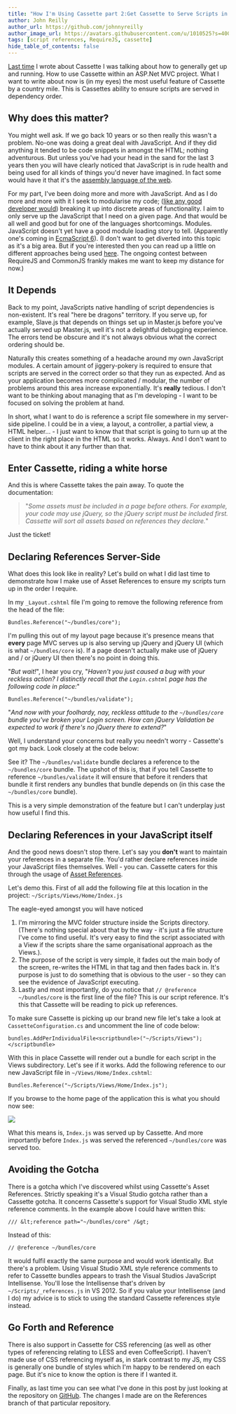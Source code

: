 ```yaml
---
title: "How I'm Using Cassette part 2:Get Cassette to Serve Scripts in Dependency Order"
author: John Reilly
author_url: https://github.com/johnnyreilly
author_image_url: https://avatars.githubusercontent.com/u/1010525?s=400&u=294033082cfecf8ad1645b4290e362583b33094a&v=4
tags: [script references, RequireJS, cassette]
hide_table_of_contents: false
---
```

[Last time](<http://icanmakethiswork.blogspot.co.uk/2013/05/how-im-using-cassette.html>) I wrote about Cassette I was talking about how to generally get up and running. How to use Cassette within an ASP.Net MVC project. What I want to write about now is (in my eyes) the most useful feature of Cassette by a country mile. This is Cassettes ability to ensure scripts are served in dependency order.

 ## Why does this matter?

You might well ask. If we go back 10 years or so then really this wasn't a problem. No-one was doing a great deal with JavaScript. And if they did anything it tended to be code snippets in amongst the HTML; nothing adventurous. But unless you've had your head in the sand for the last 3 years then you will have clearly noticed that JavaScript is in rude health and being used for all kinds of things you'd never have imagined. In fact some would have it that it's the [assembly language of the web](<http://www.hanselman.com/blog/JavaScriptisAssemblyLanguagefortheWebPart2MadnessorjustInsanity.aspx>).

For my part, I've been doing more and more with JavaScript. And as I do more and more with it I seek to modularise my code; ([like any good developer would](<http://en.wikipedia.org/wiki/Separation_of_concerns>)) breaking it up into discrete areas of functionality. I aim to only serve up the JavaScript that I need on a given page. And that would be all well and good but for one of the languages shortcomings. Modules. JavaScript doesn't yet have a good module loading story to tell. (Apparently one's coming in [EcmaScript 6](<http://wiki.ecmascript.org/doku.php?id=harmony:modules>)). (I don't want to get diverted into this topic as it's a big area. But if you're interested then you can read up a little on different approaches being used [here](<http://requirejs.org/docs/whyamd.html#today>). The ongoing contest between RequireJS and CommonJS frankly makes me want to keep my distance for now.)

## It Depends

Back to my point, JavaScripts native handling of script dependencies is non-existent. It's real "here be dragons" territory. If you serve up, for example, Slave.js that depends on things set up in Master.js before you've actually served up Master.js, well it's not a delightful debugging experience. The errors tend be obscure and it's not always obvious what the correct ordering should be.

Naturally this creates something of a headache around my own JavaScript modules. A certain amount of jiggery-pokery is required to ensure that scripts are served in the correct order so that they run as expected. And as your application becomes more complicated / modular, the number of problems around this area increase exponentially. It's **really** tedious. I don't want to be thinking about managing that as I'm developing - I want to be focused on solving the problem at hand.

In short, what I want to do is reference a script file somewhere in my server-side pipeline. I could be in a view, a layout, a controller, a partial view, a HTML helper... - I just want to know that that script is going to turn up at the client in the right place in the HTML so it works. Always. And I don't want to have to think about it any further than that.

## Enter Cassette, riding a white horse

And this is where Cassette takes the pain away. To quote the documentation:

> "*Some assets must be included in a page before others. For example, your code may use jQuery, so the jQuery script must be included first. Cassette will sort all assets based on references they declare.*"

Just the ticket!

## Declaring References Server-Side

What does this look like in reality? Let's build on what I did last time to demonstrate how I make use of Asset References to ensure my scripts turn up in the order I require.

In my `_Layout.cshtml` file I'm going to remove the following reference from the head of the file:

`Bundles.Reference("~/bundles/core");`

I'm pulling this out of my layout page because it's presence means that **every** page MVC serves up is also serving up jQuery and jQuery UI (which is what `~/bundles/core` is). If a page doesn't actually make use of jQuery and / or jQuery UI then there's no point in doing this.

"*But wait!*", I hear you cry, "*Haven't you just caused a bug with your reckless action? I distinctly recall that the `Login.cshtml` page has the following code in place:*"

`Bundles.Reference("~/bundles/validate");`

"*And now with your foolhardy, nay, reckless attitude to the `~/bundles/core` bundle you've broken your Login screen. How can jQuery Validation be expected to work if there's no jQuery there to extend?*"

Well, I understand your concerns but really you needn't worry - Cassette's got my back. Look closely at the code below:

<script src="https://gist.github.com/johnnyreilly/5693071.js?file=ReferencesValidateDependesOnCoreCassetteConfiguration.cs"></script>

See it? The `~/bundles/validate` bundle declares a reference to the `~/bundles/core` bundle. The upshot of this is, that if you tell Cassette to reference `~/bundles/validate` it will ensure that before it renders that bundle it first renders any bundles that bundle depends on (in this case the `~/bundles/core` bundle).

This is a very simple demonstration of the feature but I can't underplay just how useful I find this.

## Declaring References in your JavaScript itself

And the good news doesn't stop there. Let's say you **don't** want to maintain your references in a separate file. You'd rather declare references inside your JavaScript files themselves. Well - you can. Cassette caters for this through the usage of [Asset References](<http://getcassette.net/documentation/v1/AssetReferences>).

Let's demo this. First of all add the following file at this location in the project: `~/Scripts/Views/Home/Index.js`

<script src="https://gist.github.com/johnnyreilly/5693071.js?file=Index.js"></script>

The eagle-eyed amongst you will have noticed

1. I'm mirroring the MVC folder structure inside the Scripts directory. (There's nothing special about that by the way - it's just a file structure I've come to find useful. It's very easy to find the script associated with a View if the scripts share the same organisational approach as the Views.).
2. The purpose of the script is very simple, it fades out the main body of the screen, re-writes the HTML in that tag and then fades back in. It's purpose is just to do something that is obvious to the user - so they can see the evidence of JavaScript executing.
3. Lastly and most importantly, do you notice that `// @reference ~/bundles/core` is the first line of the file? This is our script reference. It's this that Cassette will be reading to pick up references.

<!-- -->

To make sure Cassette is picking up our brand new file let's take a look at `CassetteConfiguration.cs` and uncomment the line of code below:

`bundles.AddPerIndividualFile<scriptbundle>("~/Scripts/Views");</scriptbundle>`

With this in place Cassette will render out a bundle for each script in the Views subdirectory. Let's see if it works. Add the following reference to our new JavaScript file in `~/Views/Home/Index.cshtml`:

`Bundles.Reference("~/Scripts/Views/Home/Index.js");`

If you browse to the home page of the application this is what you should now see:

![](http://2.bp.blogspot.com/-tGZTEhhkGz8/Ua7xlgl3n5I/AAAAAAAAAcs/miNZsysrJeY/s320/Index.js.png)

What this means is, `Index.js` was served up by Cassette. And more importantly before `Index.js` was served the referenced `~/bundles/core` was served too.

## Avoiding the Gotcha

There is a gotcha which I've discovered whilst using Cassette's Asset References. Strictly speaking it's a Visual Studio gotcha rather than a Cassette gotcha. It concerns Cassette's support for Visual Studio XML style reference comments. In the example above I could have written this:

`/// &lt;reference path="~/bundles/core" /&gt;`

Instead of this:

`// @reference ~/bundles/core`

It would fulfil exactly the same purpose and would work identically. But there's a problem. Using Visual Studio XML style reference comments to refer to Cassette bundles appears to trash the Visual Studios JavaScript Intellisense. You'll lose the Intellisense that's driven by `~/Scripts/_references.js` in VS 2012. So if you value your Intellisense (and I do) my advice is to stick to using the standard Cassette references style instead.

## Go Forth and Reference

There is also support in Cassette for CSS referencing (as well as other types of referencing relating to LESS and even CoffeeScript). I haven't made use of CSS referencing myself as, in stark contrast to my JS, my CSS is generally one bundle of styles which I'm happy to be rendered on each page. But it's nice to know the option is there if I wanted it.

Finally, as last time you can see what I've done in this post by just looking at the repository on [GitHub](<https://github.com/johnnyreilly/CassetteDemo/tree/References>). The changes I made are on the References branch of that particular repository.

<!-- I don't want to serve up a monster JavaScript payload with each screen refresh.  Quite besides anything else, if I did that each screen refresh would be slower as more JavaScript was served up and parsed - the UX would suffer.  I don't want that.  I want *<strong>performance</strong>*! -->


